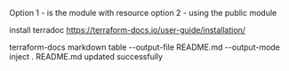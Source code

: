 Option 1 - is the module with resource
option 2 - using the public module 


install terradoc 
https://terraform-docs.io/user-guide/installation/



terraform-docs markdown table --output-file README.md --output-mode inject .
README.md updated successfully
